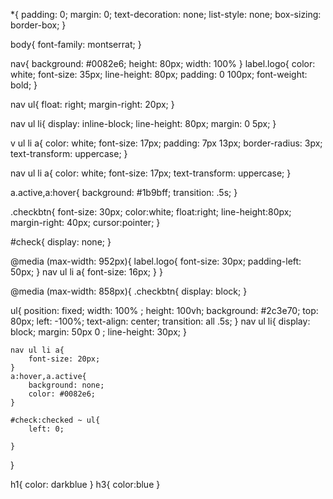 *{
    padding: 0;
    margin: 0;
    text-decoration: none;
    list-style: none;
    box-sizing: border-box;
}

body{
    font-family: montserrat;
}

nav{
    background: #0082e6;
    height: 80px;
    width: 100%
}
label.logo{
    color: white;
    font-size: 35px;
    line-height: 80px;
    padding: 0 100px;
    font-weight: bold;
}

nav ul{
    float: right;
    margin-right: 20px;
}

nav ul li{
    display: inline-block;
    line-height: 80px;
    margin: 0 5px;
}

v ul li a{
    color: white;
    font-size: 17px;
    padding: 7px 13px;
    border-radius: 3px;
    text-transform: uppercase;
}

nav ul li a{
    color: white;
    font-size: 17px;
    text-transform: uppercase;
}

a.active,a:hover{
    background: #1b9bff;
    transition: .5s;
}

.checkbtn{
    font-size: 30px;
    color:white;
    float:right;
    line-height:80px;
    margin-right: 40px;
    cursor:pointer;
}

#check{
    display: none;
}

@media (max-width: 952px){
    label.logo{
        font-size: 30px;
        padding-left: 50px;
    }
    nav ul li a{
        font-size: 16px;
    }
}

@media (max-width: 858px){
    .checkbtn{
        display: block;
    }
    
   ul{
        position: fixed;
        width: 100% ;
        height: 100vh;
        background: #2c3e70;
        top: 80px;
        left: -100%;
        text-align: center;
        transition: all .5s;
    }
    nav ul li{
        display: block;
        margin: 50px 0 ;
        line-height: 30px;
    }
    
    nav ul li a{
        font-size: 20px;
    }
    a:hover,a.active{
        background: none;
        color: #0082e6;
    }
    
    #check:checked ~ ul{
        left: 0;
        
    }
}

h1{
    color: darkblue
}
h3{
    color:blue
}
